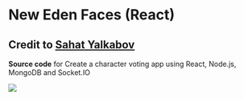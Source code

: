 # New Eden Faces (React)
## Credit to [Sahat Yalkabov](https://github.com/sahat)

**Source code** for
Create a character voting app using React, Node.js, MongoDB and Socket.IO

![](https://lh3.googleusercontent.com/bTN84YkcbO_gXZm4qOrOYVTwUgwkOsrFfv8nrUe7aew=w2080-h1470-no)
